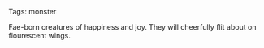 Tags: monster

Fae-born creatures of happiness and joy. They will cheerfully flit about on flourescent wings.